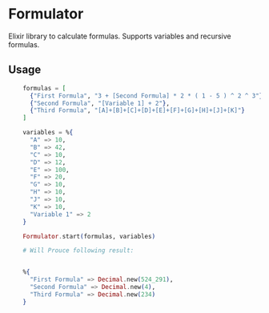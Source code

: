 # Formulator

Elixir library to calculate formulas. Supports variables and recursive formulas. 

## Usage

```elixir
    formulas = [
      {"First Formula", "3 + [Second Formula] * 2 * ( 1 - 5 ) ^ 2 ^ 3"},
      {"Second Formula", "[Variable 1] + 2"},
      {"Third Formula", "[A]+[B]+[C]+[D]+[E]+[F]+[G]+[H]+[J]+[K]"}
    ]

    variables = %{
      "A" => 10,
      "B" => 42,
      "C" => 10,
      "D" => 12,
      "E" => 100,
      "F" => 20,
      "G" => 10,
      "H" => 10,
      "J" => 10,
      "K" => 10,
      "Variable 1" => 2
    }

    Formulator.start(formulas, variables)

    # Will Prouce following result: 


    %{
      "First Formula" => Decimal.new(524_291),
      "Second Formula" => Decimal.new(4),
      "Third Formula" => Decimal.new(234)
    }
```
